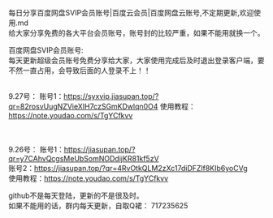 每日分享百度网盘SVIP会员账号|百度云会员|百度网盘云账号,不定期更新,欢迎使用.md
<br>
给大家分享免费的各大平台会员账号，账号封的比较严重，如果不能用就换一个。
<br>

百度网盘SVIP会员账号:<br>
每天更新超级会员账号免费分享给大家，大家使用完成后及时退出登录客户端，要不然一直占用，会导致后面的人登录不上！！<br>
<br>

9.27号：
账号1：https://syxvip.jiasupan.top/?qr=82rosvUugNZVieXIH7czSGmKDwlqn0O4
使用教程：https://note.youdao.com/s/TgYCfkvv<br>
<br>
<br>

9.26号：
账号1：https://jiasupan.top/?qr=y7CAhvQcgsMeUbSomNODdijKR81kf5zV<br>
账号2：https://jiasupan.top/?qr=4RvOtkQLM2zXc17diDFZlf8KIb6yoCVg<br>
使用教程：https://note.youdao.com/s/TgYCfkvv<br>

github不是每天登陆，更新的不是很及时。<br>
如果不能用的话，群内每天更新，自取Q裙： 717235625  <br>
